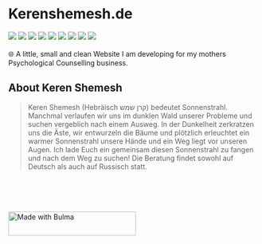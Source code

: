 # Kerenshemesh.de
![](https://img.shields.io/codefactor/grade/github/RedcodesDev/KerenShemeshWeb?style=for-the-badge)
![](https://img.shields.io/github/languages/top/RedcodesDev/KerenShemeshWeb?style=for-the-badge)
![](https://img.shields.io/tokei/lines/github/RedcodesDev/KerenShemeshWeb?style=for-the-badge)
![](https://img.shields.io/github/repo-size/RedcodesDev/KerenShemeshWeb?style=for-the-badge)
![](https://img.shields.io/github/license/RedcodesDev/KerenShemeshWeb?style=for-the-badge)
![](https://img.shields.io/github/last-commit/RedcodesDev/KerenShemeshWeb?style=for-the-badge)
![](https://img.shields.io/website?style=for-the-badge&url=https%3A%2F%2Fkerenshemesh.de%2F)
![](https://img.shields.io/github/issues/RedcodesDev/KerenShemeshWeb?style=for-the-badge)
![](https://wakatime.com/badge/github/RedcodesDev/KerenShemeshWeb.svg?style=for-the-badge)
<br>
<br>
🌐 A little, small and clean Website I am developing for my mothers Psychological Counselling business.

## About Keren Shemesh
> Keren Shemesh (Hebräisch קרן שמש) bedeutet Sonnenstrahl. Manchmal verlaufen wir uns im dunklen Wald unserer Probleme und suchen vergeblich nach einem Ausweg. In der Dunkelheit zerkratzen uns die Äste, wir entwurzeln die Bäume und plötzlich erleuchtet ein warmer Sonnenstrahl unsere Hände und ein Weg liegt vor unseren Augen. Ich lade Euch ein gemeinsam diesen Sonnenstrahl zu fangen und nach dem Weg zu suchen!
Die Beratung findet sowohl auf Deutsch als auch auf Russisch statt.
<br>
<br>
<br>
<br>
<a href="https://bulma.io">
  <img
    src="https://bulma.io/images/made-with-bulma.png"
    alt="Made with Bulma"
    width="256"
    height="48">
</a>

